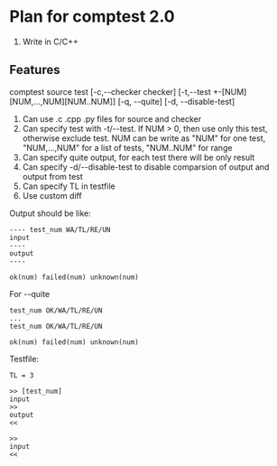 # Plan for comptest 2.0

1. Write in C/C++

## Features

comptest source test [-c,--checker checker] [-t,--test
+-[NUM][NUM,...,NUM][NUM..NUM]] [-q, --quite] [-d, --disable-test]

1. Can use .c .cpp .py files for source and checker
2. Can specify test with -t/--test. If NUM > 0, then use only this test,
   otherwise exclude test. NUM can be write as "NUM" for one test, "NUM,...,NUM"
   for a list of tests, "NUM..NUM" for range
3. Can specify quite output, for each test there will be only result
4. Can specify -d/--disable-test to disable comparsion of output and output from
   test
5. Can specify TL in testfile
6. Use custom diff

Output should be like:

```
---- test_num WA/TL/RE/UN
input
----
output
----

ok(num) failed(num) unknown(num)
```

For --quite

```
test_num OK/WA/TL/RE/UN
...
test_num OK/WA/TL/RE/UN

ok(num) failed(num) unknown(num)
```

Testfile:

```
TL = 3

>> [test_num]
input
>>
output
<<

>>
input
<<
```

